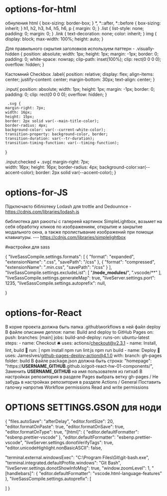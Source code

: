 # options-for-html

обнуления
html {
    box-sizing: border-box;
}
*,
*::after,
*::before {
    box-sizing: inherit;
}
h1,
h2,
h3,
h4,
h5,
h6,
p {
    margin: 0;
}
.list {
    list-style: none;
    padding: 0;
    margin: 0;
}
.link {
    text-decoration: none;
    color: inherit;
}
img {
    display: block;
    max-width: 100%;
    height: auto;
}




Для правильного скрытия заголовков используем паттерн -
.visually-hidden {
    position: absolute;
    width: 1px;
    height: 1px;
    margin: -1px;
    border: 0;
    padding: 0;
    white-space: nowrap;
    clip-path: inset(100%);
    clip: rect(0 0 0 0);
    overflow: hidden;
}


Кастомний Checkbox
.label{
  position: relative;
  display: flex;
  align-items: center;
  justify-content: center;
  margin-bottom: 30px;
  text-align: center;
}

.input{
  position: absolute;
    width: 1px;
    height: 1px;
    margin: -1px;
    border: 0;
    padding: 0;
    clip: rect(0 0 0 0);
    overflow: hidden;
    } 
    
     .svg {
    margin-right: 7px;
    width: 16px;
    height: 15px;
    border: 2px solid var(--main-title-color);
    border-radius: 4px;
    background-color: var(--current-white-color);
    transition-property: background-color, border;
    transition-duration: var(--tr-duration);
    transition-timing-function: var(--timing-function);
}

  .input:checked +  .svg{
  margin-right: 7px;  
  width: 16px;
  height: 16px;
  border-radius: 4px;
  background-color:var(--accent-color);
  border: 2px solid var(--accent-color);
}
   
   
   # options-for-JS
   Підключаєто бібліотеку Lodash для trottle and Dedounnce   -   https://cdnjs.com/libraries/lodash.js
   
   библиотека дял раюотьі с галереей картинок SimpleLightbox, возьмет на себя обработку кликов по изображениям, открытие и закрытие модального окна, а также пролистывание изображений при помощи клавиатуры.    --- https://cdnjs.com/libraries/simplelightbox 
   
   
   
   #настройки для sass
   
   {
    "liveSassCompile.settings.formats": [
        {
            "format": "expanded",
            "extensionName": ".css",
            "savePath": "/css"
        },
        {
            "format": "compressed",
            "extensionName": ".min.css",
            "savePath": "/css"
        }
    ],
    "liveSassCompile.settings.excludeList": [
        "**/node_modules/**",
        ".vscode/**"
    ],
    "liveSassCompile.settings.generateMap": true,
    "liveServer.settings.port": 1235,
    "liveSassCompile.settings.autoprefix": null,

    
}

 # options-for-React
      
В корне проекта должна быть папка
.github\workflows
в ней файл
deploy
В файле описание деплоя:
name: Build and deploy to GitHub Pages
on:
  push:
    branches: [main]
jobs:
  build-and-deploy:
    runs-on: ubuntu-latest
    steps:
      - name: Checkout :bellhop_bell:
        uses: actions/checkout@v2.3.1
      - name: Install, lint, build :wrench:
        run: |
          npm install
          npm run lint:js
          npm run build
      - name: Deploy :rocket:
        uses: JamesIves/github-pages-deploy-action@4.1.0
        with:
          branch: gh-pages
          folder: build
В файле package.json
должна быть строка:
"homepage": "https://**USERNAME_GITHUB**.github.io/goit-react-hw-01-components/",
Заменить **USERNAME_GITHUB**  на имя пользователя из гитхаб
В настройках репозитория в разделе Pages выбрать ветку gh-pages /
Не забудь в настройках репозитория в разделе Actions / General
Поставить галочку напротив Workflow permissions
Read and write permissions


# OPTIONS SETTINGS.GSON    для ноди
{
  "files.autoSave": "afterDelay",
  "editor.fontSize": 20,
  "editor.formatOnPaste": true,
  "editor.formatOnSave": true,
  "editor.formatOnType": true,
  "[html]": {
    "editor.defaultFormatter": "esbenp.prettier-vscode"
  },
  "editor.defaultFormatter": "esbenp.prettier-vscode",
  "liveServer.settings.donotVerifyTags": true,
  "editor.unicodeHighlight.nonBasicASCII": false,

  "terminal.external.windowsExec": "C:\\Program Files\\Git\\git-bash.exe",
  "terminal.integrated.defaultProfile.windows": "Git Bash",
  "liveServer.settings.donotShowInfoMsg": true,
  "window.zoomLevel": 1,
  "[handlebars]": {
    "editor.defaultFormatter": "vscode.html-language-features"
  },
  "liveSassCompile.settings.autoprefix": [
  
  ]
}

